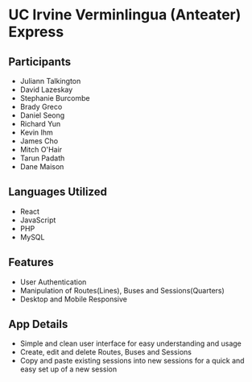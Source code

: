 UC Irvine Verminlingua (Anteater) Express
======

## Participants

- Juliann Talkington
- David Lazeskay
- Stephanie Burcombe
- Brady Greco
- Daniel Seong
- Richard Yun
- Kevin Ihm
- James Cho
- Mitch O'Hair
- Tarun Padath
- Dane Maison

## Languages Utilized

- React
- JavaScript
- PHP
- MySQL

## Features

- User Authentication
- Manipulation of Routes(Lines), Buses and Sessions(Quarters)
- Desktop and Mobile Responsive

## App Details

- Simple and clean user interface for easy understanding and usage
- Create, edit and delete Routes, Buses and Sessions
- Copy and paste existing sessions into new sessions for a quick and easy set up of a new session

